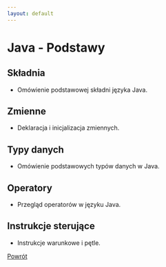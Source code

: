 ```yaml
---
layout: default
---
```


# Java - Podstawy

## Składnia
- Omówienie podstawowej składni języka Java.

## Zmienne
- Deklaracja i inicjalizacja zmiennych.

## Typy danych
- Omówienie podstawowych typów danych w Java.

## Operatory
- Przegląd operatorów w języku Java.

## Instrukcje sterujące
- Instrukcje warunkowe i pętle.

[Powrót](../)
